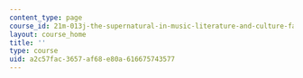 ```yaml
---
content_type: page
course_id: 21m-013j-the-supernatural-in-music-literature-and-culture-fall-2013
layout: course_home
title: ''
type: course
uid: a2c57fac-3657-af68-e80a-616675743577
---
```

